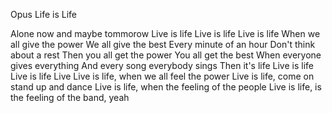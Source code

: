 
Opus Life is Life


Alone now and maybe tommorow
Live is life
Live is life
Live is life
When we all give the power
We all give the best
Every minute of an hour
Don't think about a rest
Then you all get the power
You all get the best
When everyone gives everything
And every song everybody sings
Then it's life
Live is life
Live is life
Live
Live is life, when we all feel the power
Live is life, come on stand up and dance
Live is life, when the feeling of the people
Live is life, is the feeling of the band, yeah